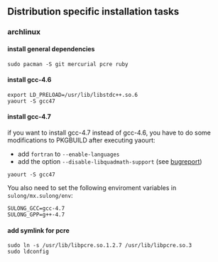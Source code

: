 ## Distribution specific installation tasks

### archlinux

#### install general dependencies

```
sudo pacman -S git mercurial pcre ruby
```

#### install gcc-4.6

```
export LD_PRELOAD=/usr/lib/libstdc++.so.6
yaourt -S gcc47
```

#### install gcc-4.7

if you want to install gcc-4.7 instead of gcc-4.6, you have to do some modifications
to PKGBUILD after executing yaourt:

* add ```fortran``` to ```--enable-languages```
* add the option ```--disable-libquadmath-support``` (see [bugreport](https://gcc.gnu.org/bugzilla/show_bug.cgi?id=47648))

```
yaourt -S gcc47
```

You also need to set the following enviroment variables in ```sulong/mx.sulong/env```:

```
SULONG_GCC=gcc-4.7
SULONG_GPP=g++-4.7
```

#### add symlink for pcre

```
sudo ln -s /usr/lib/libpcre.so.1.2.7 /usr/lib/libpcre.so.3
sudo ldconfig
```
